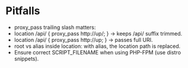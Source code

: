 # Pitfalls

- proxy_pass trailing slash matters:
- location /api/ { proxy_pass http://up/; } → keeps /api/ suffix trimmed.
- location /api/ { proxy_pass http://up; } → passes full URI.
- root vs alias inside location: with alias, the location path is replaced.
- Ensure correct SCRIPT_FILENAME when using PHP-FPM (use distro snippets).
